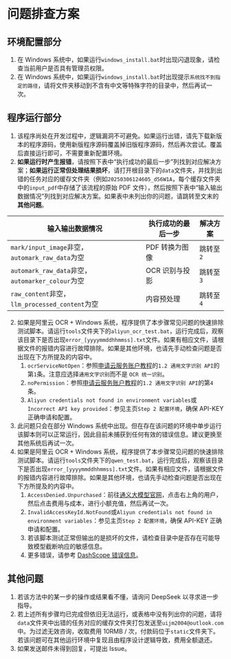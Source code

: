 # 问题排查方案

## 环境配置部分

1. 在 Windows 系统中，如果运行`windows_install.bat`时出现闪退现象，请检查当前用户是否具有管理员权限。
2. 在 Windows 系统中，如果运行`windows_install.bat`时出现提示`系统找不到指定的路径`，请将文件夹移动到不含有中文等特殊字符的目录中，然后再试一次。

## 程序运行部分

1. 该程序尚处在开发过程中，逻辑漏洞不可避免。如果运行出错，请先下载新版本的程序源码，使用新版程序源码覆盖掉旧版程序源码，然后再次尝试。覆盖后直接运行即可，不需要重新配置环境。
1. **如果运行时产生报错**，请按照下表中“执行成功的最后一步”列找到对应解决方案；**如果运行正常但处理结果损坏**，请打开根目录下的`data`文件夹，并找到出错的任务对应的缓存文件夹（例如`20250306124605_d56W1A`，每个缓存文件夹中的`input_pdf`中存储了该流程的原始 PDF 文件），然后按照下表中“输入输出数据情况”列找到对应解决方案。如果表中未列出你的问题，请跳转至文末的**其他问题**。

| 输入输出数据情况                                 | 执行成功的最后一步 | 解决方案  |
| ------------------------------------------------ | ------------------ | --------- |
| `mark/input_image`非空，`automark_raw_data`为空  | PDF 转换为图像     | 跳转至`2` |
| `automark_raw_data`非空，`automarker_colour`为空 | OCR 识别与投影     | 跳转至`3` |
| `raw_content`非空，`llm_processed_content`为空   | 内容预处理         | 跳转至`4` |

2. 如果是阿里云 OCR + Windows 系统，程序提供了本步骤常见问题的快速排除测试脚本。请运行`tools`文件夹下的`aliyun_ocr_test.bat`，运行完成后，观察该目录下是否出现`error_[yyyymmddhhmmss].txt`文件。如果有相应文件，请根据文件的报错内容进行故障排除。如果是其他环境，也请先手动检查问题是否出现在下方所提及的内容中。
   1. `ocrServiceNotOpen`：参照[申请云服务账户教程](./如何申请云服务账户.md)的`1.2 通用文字识别 API`的第`1`条。注意应选择`通用文字识别`而不是 `OCR 统一识别`。
   2. `noPermission`：参照[申请云服务账户教程](./如何申请云服务账户.md)的`1.2 通用文字识别 API`的第`4`条。
   3. `Aliyun credentials not found in environment variables`或`Incorrect API key provided`：参见主页`Step 2 配置环境`，确保 API-KEY 正确申请和配置。
3. 此问题只会在部分 Windows 系统中出现。但在存在该问题的环境中单步运行该脚本则可以正常运行，因此目前未捕获到任何有效的错误信息。建议更换至其他系统后再试一次。
4. 如果是阿里云 OCR + Windows 系统，程序提供了本步骤常见问题的快速排除测试脚本。请运行`tools`文件夹下的`qwen_test.bat`，运行完成后，观察该目录下是否出现`error_[yyyymmddhhmmss].txt`文件。如果有相应文件，请根据文件的报错内容进行故障排除。如果是其他环境，也请先手动检查问题是否出现在下方所提及的内容中。
   1. `AccessDenied.Unpurchased`：前往[通义大模型官网](https://www.aliyun.com/product/tongyi)，点击右上角的用户，然后点击费用与成本，进行小额充值，然后再试一次。
   2. `InvalidAccessKeyId.NotFound`或`Aliyun credentials not found in environment variables`：参见主页`Step 2 配置环境`，确保 API-KEY 正确申请和配置。
   3. 若该脚本测试正常但输出的是损坏的文件，请检查目录中是否存在可能导致模型截断响应的敏感信息。
   4. 更多错误，请参考 [DashScope 错误信息](https://help.aliyun.com/zh/model-studio/developer-reference/error-code?spm=a2c4g.11186623.0.0.74b04823cXa0Ka)。

## 其他问题

1. 若该方法中的某一步的操作或结果看不懂，请询问 DeepSeek 以寻求进一步指导。
2. 若上述所有步骤均已完成但依旧无法运行，或表格中没有列出你的问题，请将`data`文件夹中出错的任务对应的缓存文件夹打包发送至`uijm2004@outlook.com`中。为过滤无效咨询，收取费用 10RMB / 次，付款码位于`static`文件夹下。若该问题可在其他运行环境中复现且由程序设计逻辑导致，费用全额退还。
3. 如果发送邮件未得到回复，可提出 Issue。